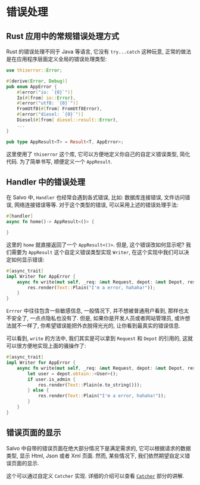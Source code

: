 # 错误处理

## Rust 应用中的常规错误处理方式

Rust 的错误处理不同于 Java 等语言, 它没有 `try...catch` 这种玩意, 正常的做法是在应用程序层面定义全局的错误处理类型:

```rust
use thiserror::Error;

#[derive(Error, Debug)]
pub enum AppError {
    #[error("io: `{0}`")]
    Io(#[from] io::Error),
    #[error("utf8: `{0}`")]
    FromUtf8(#[from] FromUtf8Error),
    #[error("diesel: `{0}`")]
    Diesel(#[from] diesel::result::Error),
    ...
}

pub type AppResult<T> = Result<T, AppError>;
```

这里使用了 `thiserror` 这个库, 它可以方便地定义你自己的自定义错误类型, 简化代码. 为了简单书写, 顺便定义一个 `AppResult`.


## Handler 中的错误处理

在 Salvo 中, `Handler` 也经常会遇到各式错误, 比如: 数据库连接错误, 文件访问错误, 网络连接错误等等. 对于这个类型的错误, 可以采用上述的错误处理手法:

```rust
#[handler]
async fn home()-> AppResult<()> {

}
```

这里的 `home` 就直接返回了一个 `AppResult<()>`. 但是, 这个错误改如何显示呢? 我们需要为 `AppResult` 这个自定义错误类型实现 `Writer`, 在这个实现中我们可以决定如何显示错误:

```rust
#[async_trait]
impl Writer for AppError {
    async fn write(mut self, _req: &mut Request, depot: &mut Depot, res: &mut Response) {
        res.render(Text::Plain("I'm a error, hahaha!"));
    }
}
```

`Errror` 中往往包含一些敏感信息, 一般情况下, 并不想被普通用户看到, 那样也太不安全了, 一点点隐私也没有了. 但是, 如果你是开发人员或者网站管理员, 或许想法就不一样了, 你希望错误能把外衣脱得光光的, 让你看到最真实的错误信息.

可以看到, `write` 的方法中, 我们其实是可以拿到 `Request` 和 `Depot` 的引用的, 这就可以很方便地实现上面的骚操作了:

```rust
#[async_trait]
impl Writer for AppError {
    async fn write(mut self, _req: &mut Request, depot: &mut Depot, res: &mut Response) {
        let user = depot.obtain::<User>();
        if user.is_admin {
            res.render(Text::Plain(e.to_string()));
        } else {
            res.render(Text::Plain("I'm a error, hahaha!"));
        }
    }
}
```

## 错误页面的显示

Salvo 中自带的错误页面在绝大部分情况下是满足需求的, 它可以根据请求的数据类型, 显示 Html, Json 或者 Xml 页面. 然而, 某些情况下, 我们依然期望自定义错误页面的显示.

这个可以通过自定义 `Catcher` 实现. 详细的介绍可以查看 [`Catcher`](../core/catcher/) 部分的讲解.